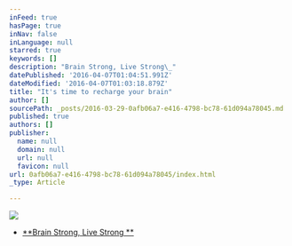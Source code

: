 ```yaml
---
inFeed: true
hasPage: true
inNav: false
inLanguage: null
starred: true
keywords: []
description: "Brain Strong, Live Strong\_"
datePublished: '2016-04-07T01:04:51.991Z'
dateModified: '2016-04-07T01:03:18.879Z'
title: "It's time to recharge your brain"
author: []
sourcePath: _posts/2016-03-29-0afb06a7-e416-4798-bc78-61d094a78045.md
published: true
authors: []
publisher:
  name: null
  domain: null
  url: null
  favicon: null
url: 0afb06a7-e416-4798-bc78-61d094a78045/index.html
_type: Article

---
```

![](https://the-grid-user-content.s3-us-west-2.amazonaws.com/2ad4694b-c47e-4d99-bb7a-f58d2b3c3702.jpg)

* [**Brain Strong, Live Strong **][0]

[0]: null